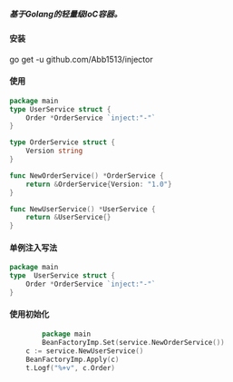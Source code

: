 ##### 基于Golang的轻量级IoC容器。

#### 安装
go get -u github.com/Abb1513/injector

#### 使用
```go
package main
type UserService struct {
    Order *OrderService `inject:"-"`
}

type OrderService struct {
    Version string
}

func NewOrderService() *OrderService {
    return &OrderService{Version: "1.0"}
}

func NewUserService() *UserService {
    return &UserService{}
} 
```

#### 单例注入写法
```go
package main
type  UserService struct {
    Order *OrderService `inject:"-"`
}
```

#### 使用初始化
```go
        package main
        BeanFactoryImp.Set(service.NewOrderService())
	c := service.NewUserService()
	BeanFactoryImp.Apply(c)
	t.Logf("%+v", c.Order)
```